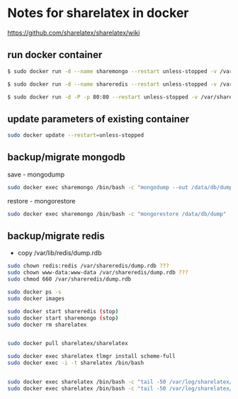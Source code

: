 # Notes for sharelatex in docker
https://github.com/sharelatex/sharelatex/wiki

## run docker container
```bash
$ sudo docker run -d --name sharemongo --restart unless-stopped -v /var/sharemongo:/data/db mongo:latest (:2.6 - old sharelatex)

$ sudo docker run -d --name shareredis --restart unless-stopped -v /var/shareredis:/var/lib/redis redis:latest

$ sudo docker run -d -P -p 80:80 --restart unless-stopped -v /var/sharelatex:/var/lib/sharelatex  --env SHARELATEX_MONGO_URL=mongodb://mongo/sharelatex --env SHARELATEX_REDIS_HOST=redis --link sharemongo:mongo --link shareredis:redis --name sharelatex sharelatex/sharelatex
```

## update parameters of existing container
```bash
sudo docker update --restart=unless-stopped
```

## backup/migrate mongodb
save - mongodump
```bash
sudo docker exec sharemongo /bin/bash -c "mongodump --out /data/db/dump_new"
```
restore - mongorestore
```bash
sudo docker exec sharemongo /bin/bash -c "mongorestore /data/db/dump"
```

## backup/migrate redis
- copy /var/lib/redis/dump.rdb
```bash
sudo chown redis:redis /var/shareredis/dump.rdb ???
sudo chown www-data:www-data /var/shareredis/dump.rdb ???
sudo chmod 660 /var/shareredis/dump.rdb 
```


```bash
sudo docker ps -s
sudo docker images

sudo docker start shareredis (stop)
sudo docker start sharemongo (stop)
sudo docker rm sharelatex


sudo docker pull sharelatex/sharelatex

sudo docker exec sharelatex tlmgr install scheme-full
sudo docker exec -i -t sharelatex /bin/bash


sudo docker exec sharelatex /bin/bash -c "tail -50 /var/log/sharelatex/document-updater.log"
sudo docker exec sharelatex /bin/bash -c "tail -50 /var/log/sharelatex/clsi.log"
```
